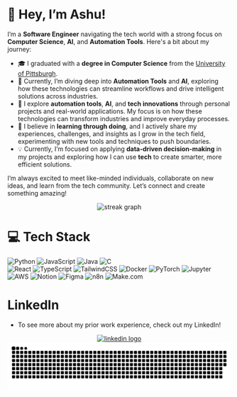 <!-- Level 3: Add custom code -->

# 👋 Hey, I’m Ashu!

I’m a **Software Engineer** navigating the tech world with a strong focus on **Computer Science**, **AI**, and **Automation Tools**. Here's a bit about my journey:

- 🎓 I graduated with a **degree in Computer Science** from the [University of Pittsburgh](https://youtu.be/Dd_4zfmY-aA?si=3NnnJ-j5ls7johlv).
- 🤖 Currently, I’m diving deep into **Automation Tools** and **AI**, exploring how these technologies can streamline workflows and drive intelligent solutions across industries.
- 🎥 I explore **automation tools**, **AI**, and **tech innovations** through personal projects and real-world applications. My focus is on how these technologies can transform industries and improve everyday processes.
- 🌱 I believe in **learning through doing**, and I actively share my experiences, challenges, and insights as I grow in the tech field, experimenting with new tools and techniques to push boundaries.
- 💡 Currently, I’m focused on applying **data-driven decision-making** in my projects and exploring how I can use **tech** to create smarter, more efficient solutions.

I’m always excited to meet like-minded individuals, collaborate on new ideas, and learn from the tech community. Let’s connect and create something amazing!

<!-- GitHub stats from https://github.com/anuraghazra/github-readme-stats -->
<div align="center">
  <img src="https://streak-stats.demolab.com?user=ashu-sangar&locale=en&mode=daily&theme=dark&hide_border=false&border_radius=5&order=3" height="220" alt="streak graph"  />
</div>

# 💻 Tech Stack
<!-- Badges from https://github.com/Ileriayo/markdown-badges -->
![Python](https://img.shields.io/badge/python-3670A0?style=for-the-badge&logo=python&logoColor=ffdd54)
![JavaScript](https://img.shields.io/badge/javascript-%23323330.svg?style=for-the-badge&logo=javascript&logoColor=%23F7DF1E)
![Java](https://img.shields.io/badge/java-%23ED8B00.svg?style=for-the-badge&logo=openjdk&logoColor=white)
![C](https://img.shields.io/badge/c-%2300599C.svg?style=for-the-badge&logo=c&logoColor=white)<br/>
![React](https://img.shields.io/badge/react-%2320232a.svg?style=for-the-badge&logo=react&logoColor=%2361DAFB)
![TypeScript](https://img.shields.io/badge/typescript-%23007ACC.svg?style=for-the-badge&logo=typescript&logoColor=white)
![TailwindCSS](https://img.shields.io/badge/tailwindcss-%2338B2AC.svg?style=for-the-badge&logo=tailwind-css&logoColor=white)
![Docker](https://img.shields.io/badge/docker-%232496ED.svg?style=for-the-badge&logo=docker&logoColor=white)
![PyTorch](https://img.shields.io/badge/pytorch-%23EE4C2C.svg?style=for-the-badge&logo=pytorch&logoColor=white)
![Jupyter](https://img.shields.io/badge/jupyter-%23F37626.svg?style=for-the-badge&logo=jupyter&logoColor=white)<br/>
![AWS](https://img.shields.io/badge/aws-%23FF9900.svg?style=for-the-badge&logo=amazon-aws&logoColor=white)
![Notion](https://img.shields.io/badge/Notion-%23000000.svg?style=for-the-badge&logo=notion&logoColor=white)
![Figma](https://img.shields.io/badge/figma-%23F24E1E.svg?style=for-the-badge&logo=figma&logoColor=white)
![n8n](https://img.shields.io/badge/n8n-%2300D4A0.svg?style=for-the-badge&logo=n8n&logoColor=white)
![Make.com](https://img.shields.io/badge/make.com-%23F25F1C.svg?style=for-the-badge&logo=make&logoColor=white)

# LinkedIn
- To see more about my prior work experience, check out my LinkedIn!
<div align="center">
  <a href="https://www.linkedin.com/in/ashu-sangar" target="_blank">
    <img src="https://img.shields.io/static/v1?message=LinkedIn&logo=linkedin&label=&color=0077B5&logoColor=white&labelColor=&style=for-the-badge" height="50" alt="linkedin logo" />
  </a>
</div>

<picture>
  <source media="(prefers-color-scheme: dark)" srcset="https://raw.githubusercontent.com/ashu-sangar/ashu-sangar/output/github-snake-dark.svg" />
  <source media="(prefers-color-scheme: light)" srcset="https://raw.githubusercontent.com/ashu-sangar/ashu-sangar/output/github-snake.svg" />
  <img alt="github-snake" src="https://raw.githubusercontent.com/ashu-sangar/ashu-sangar/output/github-snake.svg" />
</picture>